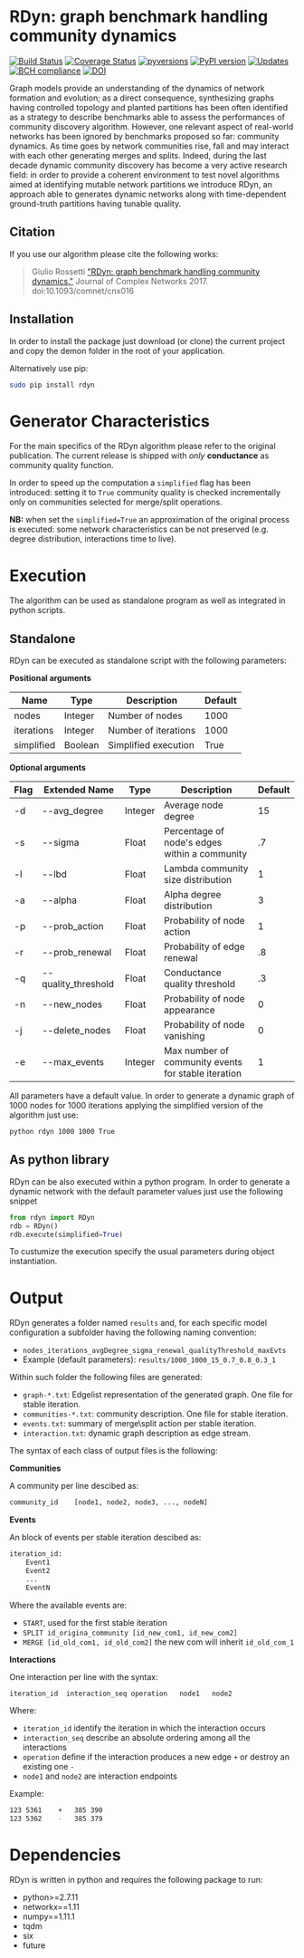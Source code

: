 # RDyn: graph benchmark handling community dynamics

[![Build Status](https://travis-ci.org/GiulioRossetti/RDyn.svg?branch=master)](https://travis-ci.org/GiulioRossetti/RDyn)
[![Coverage Status](https://coveralls.io/repos/github/GiulioRossetti/RDyn/badge.svg?branch=master)](https://coveralls.io/github/GiulioRossetti/RDyn?branch=master)
[![pyversions](https://img.shields.io/pypi/pyversions/rdyn.svg)](https://badge.fury.io/py/RDyn)
[![PyPI version](https://badge.fury.io/py/rdyn.svg)](https://badge.fury.io/py/RDyn)
[![Updates](https://pyup.io/repos/github/GiulioRossetti/RDyn/shield.svg)](https://pyup.io/repos/github/GiulioRossetti/RDyn/)
[![BCH compliance](https://bettercodehub.com/edge/badge/GiulioRossetti/RDyn?branch=master)](https://bettercodehub.com/)
[![DOI](https://zenodo.org/badge/60696866.svg)](https://zenodo.org/badge/latestdoi/60696866)



Graph models provide an understanding of the dynamics of network formation and evolution; as a direct consequence, synthesizing graphs having controlled topology and planted partitions has been often identified as a strategy to describe benchmarks able to assess the performances of community discovery algorithm. However, one relevant aspect of real-world networks has been ignored by benchmarks proposed so far: community dynamics. As time goes by network communities rise, fall and may interact with each other generating merges and splits. Indeed, during the last decade dynamic community discovery has become a very active research field: in order to provide a coherent environment to test novel algorithms aimed at identifying mutable network partitions we introduce 
RDyn, an approach able to generates dynamic networks along with time-dependent ground-truth partitions having tunable quality.

## Citation
If you use our algorithm please cite the following works:

> Giulio Rossetti
> ["RDyn: graph benchmark handling community dynamics."](https://academic.oup.com/comnet/article-abstract/doi/10.1093/comnet/cnx016/3925036/text-RD-small-text-YN-graph-benchmark-handling) 
> Journal of Complex Networks 2017. 
> doi:10.1093/comnet/cnx016

## Installation

In order to install the package just download (or clone) the current project and copy the demon folder in the root of your application.

Alternatively use pip:
```bash
sudo pip install rdyn
```

# Generator Characteristics
For the main specifics of the RDyn algorithm please refer to the original publication.
The current release is shipped with *only* **conductance** as community quality function.

In order to speed up the computation a ``simplified`` flag has been introduced: setting it to ``True`` community quality is checked incrementally only on communities selected for merge/split operations.

**NB:** when set the ``simplified=True`` an approximation of the original process is executed: some network characteristics can be not preserved (e.g. degree distribution, interactions time to live).

# Execution

The algorithm can be used as standalone program as well as integrated in python scripts.

## Standalone

RDyn can be executed as standalone script with the following parameters:

**Positional arguments**

Name  |  Type | Description | Default 
-------------  | ------------- |------------- | -------------
nodes  | Integer | Number of nodes | 1000
iterations |Integer | Number of iterations| 1000
simplified | Boolean |Simplified execution | True

**Optional arguments**

Flag | Extended Name  |  Type | Description | Default 
-------------  | ------------- |------------- | ------------- | -------------
-d | --avg_degree | Integer | Average node degree | 15
-s | --sigma | Float | Percentage of node's edges within a community | .7
-l | --lbd | Float | Lambda community size distribution | 1
-a | --alpha | Float |Alpha degree distribution | 3
-p | --prob_action | Float |Probability of node action | 1
-r | --prob_renewal | Float |Probability of edge renewal | .8
-q | --quality_threshold | Float | Conductance quality threshold | .3
-n | --new_nodes | Float |Probability of node appearance | 0
-j | --delete_nodes | Float |Probability of node vanishing | 0
-e | --max_events | Integer |Max number of community events for stable iteration | 1

All parameters have a default value.
In order to generate a dynamic graph of 1000 nodes for 1000 iterations applying the simplified version of the algorithm just use:

```bash
python rdyn 1000 1000 True
```

## As python library

RDyn can be also executed within a python program.
In order to generate a dynamic network with the default parameter values just use the following snippet

```python
from rdyn import RDyn
rdb = RDyn()
rdb.execute(simplified=True)
```

To custumize the execution specify the usual parameters during object instantiation.

# Output

RDyn generates a folder named ``results`` and, for each specific model configuration a subfolder having the following naming convention:
 - ``nodes_iterations_avgDegree_sigma_renewal_qualityThreshold_maxEvts`` 
 - Example (default parameters): ``results/1000_1000_15_0.7_0.8_0.3_1``

Within such folder the following files are generated:
 - ``graph-*.txt``: Edgelist representation of the generated graph. One file for stable iteration.
 - ``communities-*.txt``: community description. One file for stable iteration.
 - ``events.txt``: summary of merge\split action per stable iteration.
 - ``interaction.txt``: dynamic graph description as edge stream.
 
The syntax of each class of output files is the following:

**Communities**

A community per line descibed as:
```bash
community_id	[node1, node2, node3, ..., nodeN]
```

**Events**

An block of events per stable iteration descibed as:

```bash
iteration_id:
 	Event1
 	Event2
 	...
 	EventN
```

Where the available events are:
 - ``START``, used for the first stable iteration
 - ``SPLIT id_origina_community [id_new_com1, id_new_com2]``
 - ``MERGE [id_old_com1, id_old_com2]`` the new com will inherit ``id_old_com_1``
 
**Interactions**
 
One interaction per line with the syntax:

``iteration_id	interaction_seq	operation	node1	node2``

Where:
 - ``iteration_id`` identify the iteration in which the interaction occurs
 - ``interaction_seq`` describe an absolute ordering among all the interactions
 - ``operation`` define if the interaction produces a new edge ``+`` or destroy an existing one ``-``
 - ``node1`` and ``node2`` are interaction endpoints
  
Example:
```bash
123	5361	+	385	390
123	5362	-	385	379
```

# Dependencies

RDyn is written in python and requires the following package to run:
- python>=2.7.11
- networkx==1.11
- numpy==1.11.1
- tqdm
- six
- future
